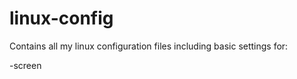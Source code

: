 linux-config
============

Contains all my linux configuration files including basic settings for:

-screen

